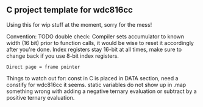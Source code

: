 ## C project template for wdc816cc ##

Using this for wip stuff at the moment, sorry for the mess!

Convention:
    TODO double check: Compiler sets accumulator to known width (16 bit) prior to function calls, it would be wise to reset it accordingly after you're done.
	Index registers stay 16-bit at all times, make sure to change back if you use 8-bit index registers.

	Direct page = frame pointer

Things to watch out for:
	const in C is placed in DATA section, need a constify for wdc816cc it seems.
	static variables do not show up in .map
	something wrong with adding a negative ternary evaluation or subtract by a positive ternary evaluation.


